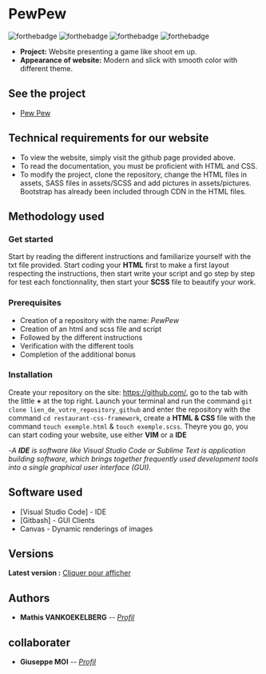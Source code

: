 # PewPew

![forthebadge](https://forthebadge.com/images/badges/uses-html.svg) ![forthebadge](https://forthebadge.com/images/badges/uses-css.svg) ![forthebadge](https://forthebadge.com/images/badges/for-robots.svg) ![forthebadge](https://forthebadge.com/images/badges/made-with-javascript.svg)

- **Project:** Website presenting a game like shoot em up.
- **Appearance of website:** Modern and slick with smooth color with different theme.

## See the project

- <a href="https://mathisvkg.github.io/PewPew/" target="_blank">Pew Pew</a>

## Technical requirements for our website

- To view the website, simply visit the github page provided above.
- To read the documentation, you must be proficient with HTML and CSS.
- To modify the project, clone the repository, change the HTML files in assets, SASS files in assets/SCSS and add pictures in assets/pictures. Bootstrap has already been included through CDN in the HTML files.

## Methodology used
### Get started 
Start by reading the different instructions and familiarize yourself with the txt file provided.
Start coding your **HTML** first to make a first layout respecting the instructions,
then start write your script and go step by step for test each fonctionnality, then start your **SCSS** file to beautify your work.


### Prerequisites

- Creation of a repository with the name: *PewPew*
- Creation of an html and scss file and script
- Followed by the different instructions
- Verification with the different tools
- Completion of the additional bonus

### Installation

Create your repository on the site: https://github.com/, go to the tab with the little **+** at the top right.
Launch your terminal and run the command ``git clone lien_de_votre_repository_github`` and enter the repository with the command ``cd restaurant-css-framework``,
create a **HTML & CSS** file with the command ``touch exemple.html`` & ``touch exemple.scss``.
Theyre you go, you can start coding your website, use either **VIM** or a **IDE**

 -*A **IDE** is software like Visual Studio Code or Sublime Text is application building software, which brings together frequently used development tools into a single graphical user interface (GUI).*


## Software used

* [Visual Studio Code] - IDE
* [Gitbash] - GUI Clients
* Canvas - Dynamic renderings of images

## Versions

**Latest version :** [Cliquer pour afficher](https://github.com/MathisVkg/PewPew/releases/tag/2.0)

## Authors 

* **Mathis VANKOEKELBERG** -- *[Profil](https://github.com/MathisVkg)*

## collaborater

* **Giuseppe MOI** -- *[Profil](https://github.com/Giuseppemoi)*
